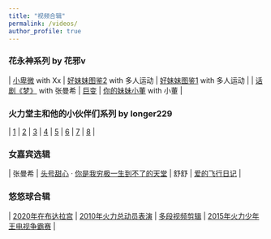 ```yaml
---
title: "视频合辑"
permalink: /videos/
author_profile: true
---
```


### 花永神系列 by 花邪v

| [小卑微](https://yuba.douyu.com/p/320430661616861100) with Xx | [好妹妹图鉴2](https://yuba.douyu.com/p/946137141610386419) with 多人运动 | [好妹妹图鉴1](https://yuba.douyu.com/p/198854931586759899) with 多人运动 | 
| [话剧《梦》](https://www.bilibili.com/video/BV1Eh411R7sd) with 张曼希 | [巨变](https://www.bilibili.com/video/BV1Lt4y1D734) | [你的妹妹小董](https://www.bilibili.com/video/BV1nZ4y1H7tV) with 小董 | 

### 火力堂主和他的小伙伴们系列 by longer229

| [1](https://www.bilibili.com/video/BV1bW411W7nX) | [2](https://www.bilibili.com/video/BV1bW411W7ni) | [3](https://www.bilibili.com/video/BV1CW411W7eR)
| [4](https://www.bilibili.com/video/BV1CW411W7vu) | [5](https://www.bilibili.com/video/BV1CW411W7as) | [6](https://www.bilibili.com/video/BV1CW411W7Y5)
| [7](https://www.bilibili.com/video/BV1CW411W7F9) | [8](https://www.bilibili.com/video/BV1kW411W7ah) |

### 女嘉宾选辑

| 张曼希 | [头号甜心](https://yuba.douyu.com/p/490311571592487677) · [你是我穷极一生到不了的天堂](https://yuba.douyu.com/p/392852661591064413) 
| 舒舒 | [爱的飞行日记](https://yuba.douyu.com/p/765192541611244940) |

### 悠悠球合辑

| [2020年在布达拉宫](https://yuba.douyu.com/p/107953551566399070) | [2010年火力总动员表演](https://yuba.douyu.com/p/627815321546306635) | [多段视频剪辑](https://yuba.douyu.com/p/188426961586233263) | [2015年火力少年王电视争霸赛](https://v.qq.com/detail/w/wxe7z4egf3v24t9.html) |
